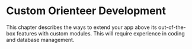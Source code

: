 # Custom Orienteer Development

This chapter describes the ways to extend your app above its out-of-the-box features with custom modules. This will require experience in coding and database management. 



